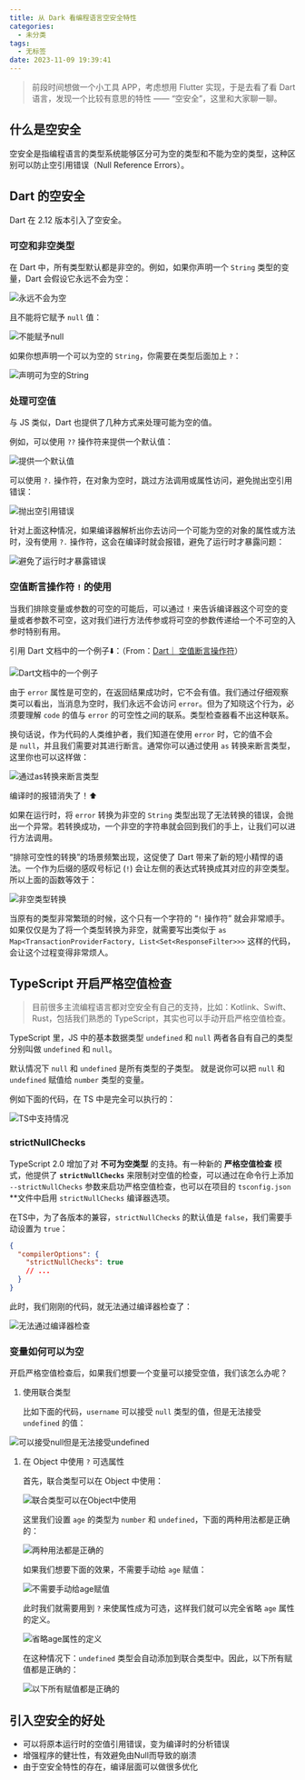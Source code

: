 ```yaml
---
title: 从 Dark 看编程语言空安全特性
categories:
  - 未分类
tags:
  - 无标签
date: 2023-11-09 19:39:41
---
```


<script setup lang="ts">
import PostHeader from '../../_components/PostHeader.vue'
import EditInfo from '../../_components/EditInfo.vue'
</script>


<PostHeader :postId='2600252953' />

> 前段时间想做一个小工具 APP，考虑想用 Flutter 实现，于是去看了看 Dart 语言，发现一个比较有意思的特性 —— “空安全”，这里和大家聊一聊。
> 

## 什么是空安全

空安全是指编程语言的类型系统能够区分可为空的类型和不能为空的类型，这种区别可以防止空引用错误（Null Reference Errors）。

## Dart 的空安全

Dart 在 2.12 版本引入了空安全。

### ****可空和非空类型****

在 Dart 中，所有类型默认都是非空的。例如，如果你声明一个 `String` 类型的变量，Dart 会假设它永远不会为空：

![永远不会为空](https://github.com/user-attachments/assets/0cf903bc-5ebf-4918-97df-b4a6f3db17cf)

且不能将它赋予 `null` 值：

![不能赋予null](https://github.com/user-attachments/assets/c4a58901-22c5-4cd6-b679-9efbbcdfca60)

如果你想声明一个可以为空的 `String`，你需要在类型后面加上 `?`：

![声明可为空的String](https://github.com/user-attachments/assets/87d72624-ec6b-41ad-bb39-4887f41b0247)

### ****处理可空值****

与 JS 类似，Dart 也提供了几种方式来处理可能为空的值。

例如，可以使用 `??` 操作符来提供一个默认值：

![提供一个默认值](https://github.com/user-attachments/assets/0816b23c-4422-40f6-9c09-70e53439809f)

可以使用 `?.` 操作符，在对象为空时，跳过方法调用或属性访问，避免抛出空引用错误：

![抛出空引用错误](https://github.com/user-attachments/assets/0a8f795e-f724-4b29-9231-db0449a10b54)

针对上面这种情况，如果编译器解析出你去访问一个可能为空的对象的属性或方法时，没有使用 `?.` 操作符，这会在编译时就会报错，避免了运行时才暴露问题：

![避免了运行时才暴露错误](https://github.com/user-attachments/assets/a4ceae0b-32a8-4714-a8cf-02f3c8f6511b)

### 空值断言操作符 `!` 的使用

当我们排除变量或参数的可空的可能后，可以通过 `!` 来告诉编译器这个可空的变量或者参数不可空，这对我们进行方法传参或将可空的参数传递给一个不可空的入参时特别有用。

引用 Dart 文档中的一个例子⬇️：（From：[Dart｜ 空值断言操作符](https://dart.cn/null-safety/understanding-null-safety#null-assertion-operator)）

![Dart文档中的一个例子](https://github.com/user-attachments/assets/4625d9d6-9163-4fc5-9ce3-25da9f18fec8)

由于 `error` 属性是可空的，在返回结果成功时，它不会有值。我们通过仔细观察类可以看出，当消息为空时，我们永远不会访问 `error`。但为了知晓这个行为，必须要理解 `code` 的值与 `error` 的可空性之间的联系。类型检查器看不出这种联系。

换句话说，作为代码的人类维护者，我们知道在使用 `error` 时，它的值不会是 `null`，并且我们需要对其进行断言。通常你可以通过使用 `as` 转换来断言类型，这里你也可以这样做：

![通过as转换来断言类型](https://github.com/user-attachments/assets/ad56d4c8-dd96-4788-9e27-75ae7df4f937)

编译时的报错消失了！⬆️

如果在运行时，将 `error` 转换为非空的 `String` 类型出现了无法转换的错误，会抛出一个异常。若转换成功，一个非空的字符串就会回到我们的手上，让我们可以进行方法调用。

“排除可空性的转换”的场景频繁出现，这促使了 Dart 带来了新的短小精悍的语法。一个作为后缀的感叹号标记 (`!`) 会让左侧的表达式转换成其对应的非空类型。所以上面的函数等效于：

![非空类型转换](https://github.com/user-attachments/assets/73a9abf1-9c7b-44eb-acdd-bc8ef88acde3)

当原有的类型非常繁琐的时候，这个只有一个字符的 “`!` 操作符” 就会非常顺手。如果仅仅是为了将一个类型转换为非空，就需要写出类似于 `as Map<TransactionProviderFactory, List<Set<ResponseFilter>>>` 这样的代码，会让这个过程变得非常烦人。

## TypeScript 开启严格空值检查

> 目前很多主流编程语言都对空安全有自己的支持，比如：Kotlink、Swift、Rust，包括我们熟悉的 TypeScript，其实也可以手动开启严格空值检查。
> 

TypeScript 里，JS 中的基本数据类型 `undefined` 和 `null` 两者各自有自己的类型分别叫做 `undefined` 和 `null`。

默认情况下 `null` 和 `undefined` 是所有类型的子类型。 就是说你可以把 `null` 和 `undefined` 赋值给 `number` 类型的变量。

例如下面的代码，在 TS 中是完全可以执行的：

![TS中支持情况](https://github.com/user-attachments/assets/af8bc49b-cc84-44ac-a4f6-3485e8a99244)

### ****strictNullChecks****

TypeScript 2.0 增加了对 **不可为空类型** 的支持。有一种新的 **严格空值检查** 模式，他提供了 **`strictNullChecks`** 来限制对空值的检查，可以通过在命令行上添加 `--strictNullChecks` 参数来启功严格空值检查，也可以在项目的 `tsconfig.json` **文件中启用 `strictNullChecks` 编译器选项。

在TS中，为了各版本的兼容，`strictNullChecks` 的默认值是 `false`，我们需要手动设置为 `true`：

```json
{
  "compilerOptions": {
    "strictNullChecks": true
    // ...
  }
}
```

此时，我们刚刚的代码，就无法通过编译器检查了：

![无法通过编译器检查](https://github.com/user-attachments/assets/2637f818-4214-48cc-a4fe-a0d5b2098919)

### 变量如何可以为空

开启严格空值检查后，如果我们想要一个变量可以接受空值，我们该怎么办呢？

1. 使用联合类型
    
    比如下面的代码，`username` 可以接受 `null` 类型的值，但是无法接受 `undefined` 的值：
    

![可以接受null但是无法接受undefined](https://github.com/user-attachments/assets/96af8db4-e01e-4f4e-8c5f-b34a572b9382)

1. 在 Object 中使用 `?` 可选属性
    
    首先，联合类型可以在 Object 中使用：
    
    ![联合类型可以在Object中使用](https://github.com/user-attachments/assets/ce7bfc49-6d77-4945-b9e8-4795efe1edcd)
    
    这里我们设置 `age` 的类型为 `number` 和 `undefined`，下面的两种用法都是正确的：
    
    ![两种用法都是正确的](https://github.com/user-attachments/assets/e373f2b4-fcc6-46b0-8d33-748260be3eba)
    
    如果我们想要下面的效果，不需要手动给 `age` 赋值：
    
    ![不需要手动给age赋值](https://github.com/user-attachments/assets/e9591a66-bb08-43a4-a6fb-3b130df70663)
    
    此时我们就需要用到 `?` 来使属性成为可选，这样我们就可以完全省略 `age` 属性的定义。
    
    ![省略age属性的定义](https://github.com/user-attachments/assets/2d67a308-2f66-41c7-acef-13578e93c3e9)
    
    在这种情况下：`undefined` 类型会自动添加到联合类型中。因此，以下所有赋值都是正确的：
    
    ![以下所有赋值都是正确的](https://github.com/user-attachments/assets/a0b2f7e8-fc59-48e1-b53a-d9ce82103052)
    

## 引入空安全的好处

- 可以将原本运行时的空值引用错误，变为编译时的分析错误
- 增强程序的健壮性，有效避免由Null而导致的崩溃
- 由于空安全特性的存在，编译层面可以做很多优化

<EditInfo editLink='https://github.com/liangpengyv/my-blog-by-fluxpress/issues/37' lastUpdated='2024-10-20 17:46:35' />